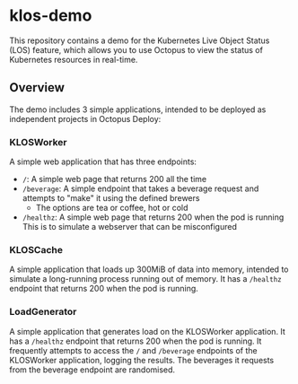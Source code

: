 # klos-demo

This repository contains a demo for the Kubernetes Live Object Status (LOS) feature, which allows you to use Octopus 
to view the status of Kubernetes resources in real-time. 

## Overview
The demo includes 3 simple applications, intended to be deployed as independent projects in Octopus Deploy:

### KLOSWorker
A simple web application that has three endpoints:
- `/`: A simple web page that returns 200 all the time
- `/beverage`: A simple endpoint that takes a beverage request and attempts to "make" it using the defined brewers
  - The options are tea or coffee, hot or cold
- `/healthz`: A simple web page that returns 200 when the pod is running
This is to simulate a webserver that can be misconfigured

### KLOSCache
A simple application that loads up 300MiB of data into memory, intended to simulate a long-running process running out
of memory. It has a `/healthz` endpoint that returns 200 when the pod is running.

### LoadGenerator
A simple application that generates load on the KLOSWorker application. 
It has a `/healthz` endpoint that returns 200 when the pod is running.
It frequently attempts to access the `/` and `/beverage` endpoints of the KLOSWorker application, logging the results. The beverages it requests from the beverage endpoint are randomised.
